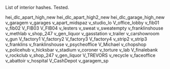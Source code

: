 List of interior hashes. Tested.
 
hei_dlc_apart_high_new
hei_dlc_apart_high2_new
hei_dlc_garage_high_new
v_garagem
v_garages
v_apart_midspaz
v_studio_lo
V_office_lobby
v_fib01
v_fib02
V_FIB03
V_FIB04
v_lesters
v_sweat
v_sweatempty
v_franklinshouse
v_methlab
v_shop_247
v_gen_liquor
v_gasstation
v_trailer
v_carshowroom
v_gun
V_factory1
V_factory2
V_factory3
V_factory4
v_strip2
v_strip3
v_franklins
v_franklinshouse
v_psycheoffice
V_Michael
v_chopshop
v_policehub
v_hicksbar
v_stadium
v_coroner
v_torture
v_lab
V_finalebank
v_rockclub
v_shop_247
v_gen_liquor
V_TREVORS
v_recycle
v_faceoffice
v_abattoir
v_hospital
V_CashDepot
v_garagem_sp
